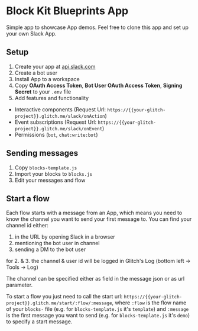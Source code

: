 # Block Kit Blueprints App

Simple app to showcase App demos. Feel free to clone this app and set up your own Slack App.

## Setup

1. Create your app at [api.slack.com](https://api.slack.com/apps)
2. Create a bot user
3. Install App to a workspace
4. Copy **OAuth Access Token**, **Bot User OAuth Access Token**, **Signing Secret** to your `.env` file
5. Add features and functionality
  * Interactive components (Request Url: `https://{{your-glitch-project}}.glitch.me/slack/onAction`)
  * Event subscriptions (Request Url: `https://{{your-glitch-project}}.glitch.me/slack/onEvent`)
  * Permissions (`bot`, `chat:write:bot`)
  
## Sending messages

1. Copy `blocks-template.js`
2. Import your blocks to `blocks.js`
3. Edit your messages and flow

## Start a flow

Each flow starts with a message from an App, which means you need to know the channel you want to send your first message to.
You can find your channel id either:
1. in the URL by opening Slack in a browser
2. mentioning the bot user in channel
3. sending a DM to the bot user

for 2. & 3. the channel & user id will be logged in Glitch's Log (bottom left -> Tools -> Log)

The channel can be specified either as field in the message json or as url parameter.

To start a flow you just need to call the start url:
`https://{{your-glitch-project}}.glitch.me/start/:flow/:message`,
where `:flow` is the flow name of your `blocks-` file (e.g. for `blocks-template.js` it's `template`) and `:message` is the first message you want to send (e.g. for `blocks-template.js` it's `demo`)
to specify a start message. 
  